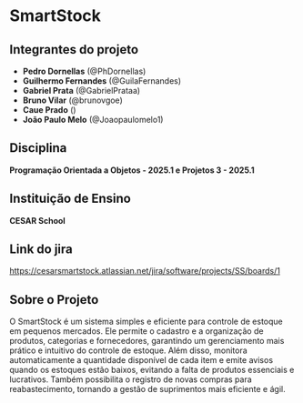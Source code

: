 # SmartStock

## Integrantes do projeto
-  **Pedro Dornellas** (@PhDornellas)
-  **Guilhermo Fernandes** (@GuilaFernandes)
-  **Gabriel Prata** (@GabrielPrataa)
-  **Bruno Vilar** (@brunovgoe)
-  **Caue Prado** ()
-  **João Paulo Melo** (@Joaopaulomelo1)

##  Disciplina
 **Programação Orientada a Objetos - 2025.1 e Projetos 3 - 2025.1**

##  Instituição de Ensino
 **CESAR School**

##  Link do jira
https://cesarsmartstock.atlassian.net/jira/software/projects/SS/boards/1

##  Sobre o Projeto
O SmartStock é um sistema simples e eficiente para controle de estoque em pequenos mercados. Ele permite o cadastro e a organização de produtos, categorias e fornecedores, garantindo um gerenciamento mais prático e intuitivo do controle de estoque. Além disso, monitora automaticamente a quantidade disponível de cada item e emite avisos quando os estoques estão baixos, evitando a falta de produtos essenciais e lucrativos. Também possibilita o registro de novas compras para reabastecimento, tornando a gestão de suprimentos mais eficiente e ágil.
